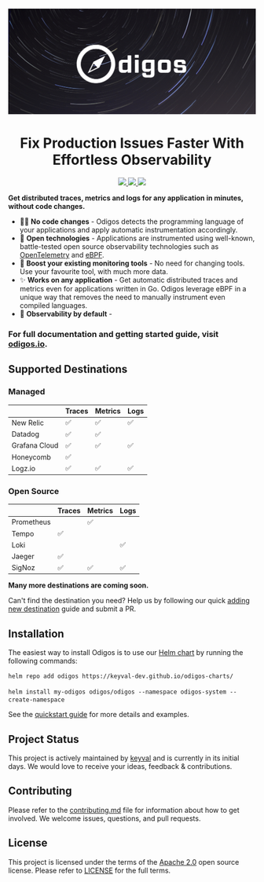 <p align="center">
  <img
    src="assets/odigos-cover.jpg"
    alt="Odigos - Observability Control Plane"
    border="0"
/>
</p>
<h1 align="center">
 Fix Production Issues Faster With Effortless Observability
</h1>

<p align="center">
    <a href="https://github.com/keyval-dev/odigos/actions/workflows/main.yml" target="_blank">
    <img src="https://github.com/keyval-dev/odigos/actions/workflows/main.yml/badge.svg" />
    </a>
    <a href="https://goreportcard.com/report/github.com/keyval-dev/odigos/cli" target="_blank">
    <img src="https://goreportcard.com/badge/github.com/keyval-dev/odigos/cli">
    </a>
    <a href="https://godoc.org/github.com/keyval-dev/odigos/cli" target="_blank">
    <img src="https://godoc.org/istio.io/istio?status.svg">
    </a>
</p>

**Get distributed traces, metrics and logs for any application in minutes, without code changes.**

- 🧑‍💻 **No code changes** - Odigos detects the programming language of your applications and apply automatic instrumentation accordingly.
- 📖 **Open technologies** - Applications are instrumented using well-known, battle-tested open source observability technologies such as [OpenTelemetry](https://opentelemetry.io) and [eBPF](https://ebpf.io).
- 🚀 **Boost your existing monitoring tools** - No need for changing tools. Use your favourite tool, with much more data.
- ✨ **Works on any application** - Get automatic distributed traces and metrics even for applications written in Go. Odigos leverage eBPF in a unique way that removes the need to manually instrument even compiled languages.
- 🔭 **Observability by default** -

### For full documentation and getting started guide, visit [odigos.io](https://odigos.io).

## Supported Destinations

### Managed

|               | Traces | Metrics | Logs |
| ------------- | ------ | ------- | ---- |
| New Relic     | ✅     | ✅      | ✅   |
| Datadog       | ✅     | ✅      |      |
| Grafana Cloud | ✅     | ✅      | ✅   |
| Honeycomb     | ✅     |         |      |
| Logz.io       | ✅     | ✅      | ✅   |

### Open Source

|            | Traces | Metrics | Logs |
| ---------- | ------ | ------- | ---- |
| Prometheus |        | ✅      |      |
| Tempo      | ✅     |         |      |
| Loki       |        |         | ✅   |
| Jaeger     | ✅     |         |      |
| SigNoz     | ✅     | ✅      | ✅   |

**Many more destinations are coming soon.**

Can't find the destination you need? Help us by following our quick [adding new destination](https://odigos.io/docs/contribution-guidelines/add-new-destination/) guide and submit a PR.

## Installation

The easiest way to install Odigos is to use our [Helm chart](https://github.com/keyval-dev/odigos-charts) by running the following commands:

```console
helm repo add odigos https://keyval-dev.github.io/odigos-charts/

helm install my-odigos odigos/odigos --namespace odigos-system --create-namespace
```

See the [quickstart guide](https://odigos.io/docs/) for more details and examples.

## Project Status

This project is actively maintained by [keyval](https://keyval.dev) and is currently in its initial days. We would love to receive your ideas, feedback & contributions.

## Contributing

Please refer to the [contributing.md](CONTRIBUTING.md) file for information about how to get involved. We welcome issues, questions, and pull requests.

## License

This project is licensed under the terms of the [Apache 2.0](LICENSE-Apache-2.0) open source license. Please refer to [LICENSE](LICENSE) for the full terms.
